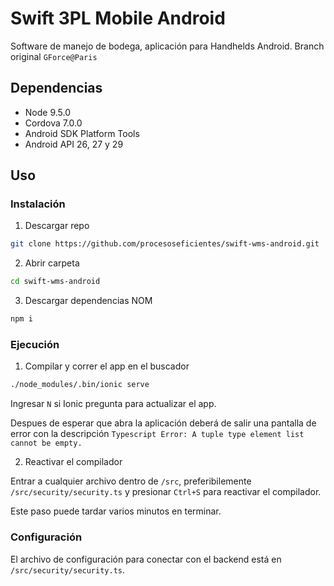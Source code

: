 # Swift 3PL Mobile Android
Software de manejo de bodega, aplicación para Handhelds Android.
Branch original `GForce@Paris`

## Dependencias
* Node 9.5.0
* Cordova 7.0.0
* Android SDK Platform Tools
* Android API 26, 27 y 29

## Uso
### Instalación
1. Descargar repo
```bash
git clone https://github.com/procesoseficientes/swift-wms-android.git
```
2. Abrir carpeta
```bash
cd swift-wms-android
```
3. Descargar dependencias NOM
```bash
npm i
```

### Ejecución
1. Compilar y correr el app en el buscador
```bash
./node_modules/.bin/ionic serve
```
Ingresar `N` si Ionic pregunta para actualizar el app.

Despues de esperar que abra la aplicación deberá de salir una pantalla de error con la descripción `Typescript Error:
A tuple type element list cannot be empty.`

2. Reactivar el compilador
  
Entrar a cualquier archivo dentro de `/src`, preferibilemente `/src/security/security.ts` y presionar `Ctrl+S` para reactivar el compilador.

Este paso puede tardar varios minutos en terminar.

### Configuración
El archivo de configuración para conectar con el backend está en `/src/security/security.ts`.
